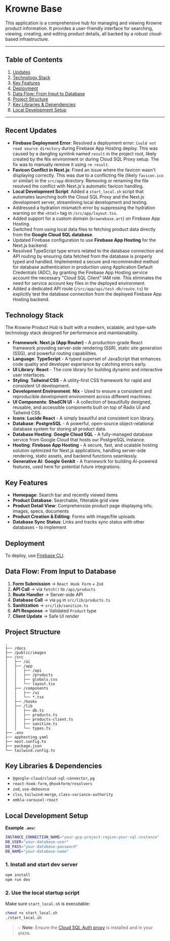 
# Krowne Base

This application is a comprehensive hub for managing and viewing Krowne product information. It provides a user-friendly interface for searching, viewing, creating, and editing product details, all backed by a robust cloud-based infrastructure.

---

## Table of Contents
1.  [Updates](#recent-updates)
2.  [Technology Stack](#technology-stack)
3.  [Key Features](#key-features)
4.  [Deployment](#deployment)
5.  [Data Flow: From Input to Database](#data-flow-from-input-to-database)
6.  [Project Structure](#project-structure)
7.  [Key Libraries & Dependencies](#key-libraries--dependencies)
8.  [Local Development Setup](#local-development-setup)

---

## Recent Updates

- **Firebase Deployment Error**: Resolved a deployment error: `Could not read source directory` during Firebase App Hosting deploy. This was caused by a dangling symlink named `result` in the project root, likely created by the Nix environment or during Cloud SQL Proxy setup. The fix was to manually remove it using `rm result`.
- **Favicon Conflict in Next.js**: Fixed an issue where the favicon wasn't displaying correctly. This was due to a conflicting file (likely `favicon.ico` or similar) in the `src/app` directory. Removing or renaming the file resolved the conflict with Next.js's automatic favicon handling.
- **Local Development Script**: Added a `start_local.sh` script that automates launching both the Cloud SQL Proxy and the Next.js development server, streamlining local development and testing.
- Addressed a hydration mismatch error by suppressing the hydration warning on the `<html>` tag in `/src/app/layout.tsx`.
- Added support for a custom domain (`krownebase.art`) on Firebase App Hosting.
- Switched from using local data files to fetching product data directly from the **Google Cloud SQL database**.
- Updated Firebase configuration to use **Firebase App Hosting** for the Next.js backend.
- Resolved TypeScript type errors related to the database connection and API routing by ensuring data fetched from the database is properly typed and handled.
Implemented a secure and recommended method for database authentication in production using Application Default Credentials (ADC), by granting the Firebase App Hosting service account the necessary "Cloud SQL Client" IAM role. This eliminates the need for service account key files in the deployed environment.
- Added a dedicated API route (`/src/app/api/test-db/route.ts`) to explicitly test the database connection from the deployed Firebase App Hosting backend.

## Technology Stack

The Krowne Product Hub is built with a modern, scalable, and type-safe technology stack designed for performance and maintainability.

-   **Framework**: **Next.js (App Router)** - A production-grade React framework providing server-side rendering (SSR), static site generation (SSG), and powerful routing capabilities.
-   **Language**: **TypeScript** - A typed superset of JavaScript that enhances code quality and developer experience by catching errors early.
-   **UI Library**: **React** - The core library for building dynamic and interactive user interfaces.
-   **Styling**: **Tailwind CSS** - A utility-first CSS framework for rapid and consistent UI development.
-   **Development Environment**: **Nix** - Used to ensure a consistent and reproducible development environment across different machines.
-   **UI Components**: **ShadCN UI** - A collection of beautifully designed, reusable, and accessible components built on top of Radix UI and Tailwind CSS.
-   **Icons**: **Lucide React** - A simply beautiful and consistent icon library.
-   **Database**: **PostgreSQL** - A powerful, open-source object-relational database system for storing all product data.
-   **Database Hosting**: **Google Cloud SQL** - A fully-managed database service from Google Cloud that hosts our PostgreSQL instance.
-   **Hosting**: **Firebase App Hosting** - A secure, fast, and scalable hosting solution optimized for Next.js applications, handling server-side rendering, static assets, and backend functions seamlessly.
-   **Generative AI**: **Google Genkit** - A framework for building AI-powered features, used here for potential future integrations.

## Key Features
- **Homepage**: Search bar and recently viewed items
- **Product Database**: Searchable, filterable grid view
- **Product Detail View**: Comprehensize product page displaying info, images, specs, documents
- **Product Creation & Editing**: Forms with image/file uploads
- **Database Sync Status**: Links and tracks sync status with other databases - to implement

## Deployment

To deploy, use [Firebase CLI](https://firebase.google.com/docs/cli).

## Data Flow: From Input to Database

1. **Form Submission** → `React Hook Form` + `Zod`
2. **API Call** → via `fetch()` to `/api/products`
3. **Route Handler** → Server-side API
4. **Database Call** → via `pg` in `src/lib/products.ts`
5. **Sanitization** → `src/lib/sanitize.ts`
6. **API Response** → Validated `Product` type
7. **Client Update** → Safe UI render

## Project Structure

```
.
├── /docs
├── /public/images
├── /src
│   ├── /ai
│   ├── /app
│   │   ├── /api
│   │   ├── /products
│   │   ├── globals.css
│   │   └── layout.tsx
│   ├── /components
│   │   ├── /ui
│   │   └── *.tsx
│   ├── /hooks
│   ├── /lib
│   │   ├── db.ts
│   │   ├── products.ts
│   │   ├── products-client.ts
│   │   ├── sanitize.ts
│   │   └── types.ts
├── .env
├── apphosting.yaml
├── next.config.ts
├── package.json
└── tailwind.config.ts
```

## Key Libraries & Dependencies

- `@google-cloud/cloud-sql-connector`, `pg`
- `react-hook-form`, `@hookform/resolvers`
- `zod`, `use-debounce`
- `clsx`, `tailwind-merge`, `class-variance-authority`
- `embla-carousel-react`

## Local Development Setup

**Example `.env`:**
```bash
INSTANCE_CONNECTION_NAME="your-gcp-project:region:your-sql-instance"
DB_USER="your-database-user"
DB_PASS="your-database-password"
DB_NAME="your-database-name"
```

### 1. Install and start dev server
```bash
npm install
npm run dev
```

### 2. Use the local startup script

Make sure `start_local.sh` is executable:
```bash
chmod +x start_local.sh
./start_local.sh
```

> 💡 **Note**: Ensure the [Cloud SQL Auth proxy](https://cloud.google.com/sql/docs/postgres/connect-admin-proxy#install) is installed and in your `$PATH`.